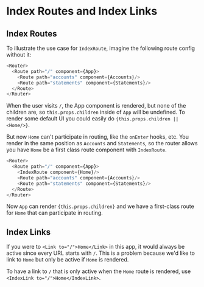 # Index Routes and Index Links

## Index Routes

To illustrate the use case for `IndexRoute`, imagine the following route
config without it:

```js
<Router>
  <Route path="/" component={App}>
    <Route path="accounts" component={Accounts}/>
    <Route path="statements" component={Statements}/>
  </Route>
</Router>
```

When the user visits `/`, the App component is rendered, but none of the
children are, so `this.props.children` inside of `App` will be undefined.
To render some default UI you could easily do `{this.props.children ||
<Home/>}`.

But now `Home` can't participate in routing, like the `onEnter` hooks,
etc. You render in the same position as `Accounts` and `Statements`, so
the router allows you have `Home` be a first class route component with
`IndexRoute`.

```js
<Router>
  <Route path="/" component={App}>
    <IndexRoute component={Home}/>
    <Route path="accounts" component={Accounts}/>
    <Route path="statements" component={Statements}/>
  </Route>
</Router>
```

Now `App` can render `{this.props.children}` and we have a first-class
route for `Home` that can participate in routing.

## Index Links

If you were to `<Link to="/">Home</Link>` in this app, it would always
be active since every URL starts with `/`. This is a problem because
we'd like to link to `Home` but only be active if `Home` is rendered.

To have a link to `/` that is only active when the `Home` route is
rendered, use `<IndexLink to="/">Home</IndexLink>`.
